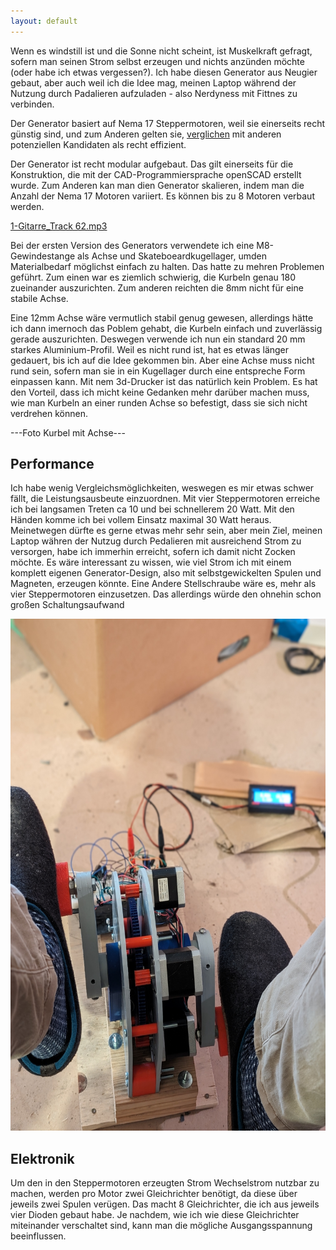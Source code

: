 ```yaml
---
layout: default
---
```


Wenn es windstill ist und die Sonne nicht scheint, ist Muskelkraft gefragt, sofern man seinen Strom selbst erzeugen und nichts anzünden möchte (oder habe ich etwas vergessen?). Ich habe diesen Generator aus Neugier gebaut, aber auch weil ich die Idee mag, meinen Laptop während der Nutzung durch Padalieren aufzuladen - also Nerdyness mit Fittnes zu verbinden.

Der Generator basiert auf Nema 17 Steppermotoren, weil sie einerseits recht günstig sind, und zum Anderen gelten sie, [verglichen](https://youtu.be/cJ_vDA7xsGs?si=5OKRyAfqR_R4vbK4) mit anderen potenziellen Kandidaten als recht effizient.

Der Generator ist recht modular aufgebaut. Das gilt einerseits für die Konstruktion, die mit der CAD-Programmiersprache openSCAD erstellt wurde. Zum Anderen kan man dien Generator skalieren, indem man die Anzahl der Nema 17 Motoren variiert. Es können bis zu 8 Motoren verbaut werden.

[1-Gitarre_Track 62.mp3](../_resources/1-Gitarre_Track%2062.mp3)

Bei der ersten Version des Generators verwendete ich eine M8-Gewindestange als Achse und Skateboeardkugellager, umden Materialbedarf möglichst einfach zu halten. Das hatte zu mehren Problemen geführt. Zum einen war es ziemlich schwierig, die Kurbeln genau 180 zueinander auszurichten. Zum anderen reichten die 8mm nicht für eine stabile Achse.

Eine 12mm Achse wäre vermutlich stabil genug gewesen, allerdings hätte ich dann imernoch das Poblem gehabt, die Kurbeln einfach und zuverlässig gerade auszurichten. Deswegen verwende ich nun ein standard 20 mm starkes Aluminium-Profil. Weil es nicht rund ist, hat es etwas länger gedauert, bis ich auf die Idee gekommen bin. Aber eine Achse muss nicht rund sein, sofern man sie in ein Kugellager durch eine entspreche Form einpassen kann. Mit nem 3d-Drucker ist das natürlich kein Problem. Es hat den Vorteil, dass ich micht keine Gedanken mehr darüber machen muss, wie man Kurbeln an einer runden Achse so befestigt, dass sie sich nicht verdrehen können.

\---Foto Kurbel mit Achse---

## Performance

Ich habe wenig Vergleichsmöglichkeiten, weswegen es mir etwas schwer fällt, die Leistungsausbeute einzuordnen. Mit vier Steppermotoren erreiche ich bei langsamen Treten ca 10 und bei schnellerem 20 Watt. Mit den Händen komme ich bei vollem Einsatz maximal 30 Watt heraus. Meinetwegen dürfte es gerne etwas mehr sehr sein, aber mein Ziel, meinen Laptop währen der Nutzug durch Pedalieren mit ausreichend Strom zu versorgen, habe ich immerhin erreicht, sofern ich damit nicht Zocken möchte. Es wäre interessant zu wissen, wie viel Strom ich mit einem komplett eigenen Generator-Design, also mit selbstgewickelten Spulen und Magneten, erzeugen könnte. Eine Andere Stellschraube wäre es, mehr als vier Steppermotoren einzusetzen. Das allerdings würde den ohnehin schon großen Schaltungsaufwand

<img src="../_resources/PXL_20240428_153655113.PORTRAIT.jpg" alt="PXL_20240428_153655113.PORTRAIT.jpg" width="617" height="819">

## Elektronik

Um den in den Steppermotoren erzeugten Strom Wechselstrom nutzbar zu machen, werden pro Motor zwei Gleichrichter benötigt, da diese über jeweils zwei Spulen verügen. Das macht 8 Gleichrichter, die ich aus jeweils vier Dioden gebaut habe. Je nachdem, wie ich wie diese Gleichrichter miteinander verschaltet sind, kann man die mögliche Ausgangsspannung beeinflussen.
